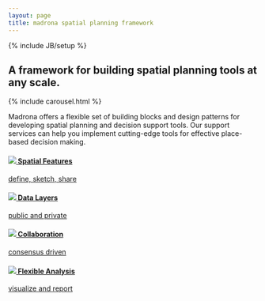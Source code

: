 ```yaml
---
layout: page
title: madrona spatial planning framework
---
```

{% include JB/setup %}
  <div class="row">
    <div class="span12">
      <h2 class="tagline">A framework for building spatial planning tools at any scale.</h2>
    </div>
  </div>
  <div class="row-fluid">
   <div class="span12">
    {% include carousel.html %}
  </div>
  </div>
  <div class="row">
    <div class="span6">
      <p class="madrona-text">Madrona offers a flexible set of building blocks and design patterns for developing spatial planning and decision support tools. Our support services can help you implement cutting-edge tools for effective place-based decision making.</p>
    </div>
    <div class="span6">
    <div class="row feature">
      <div class="span3">
        <a href="{{ BASE_PATH }}/technology/#Spatial-Features">
          <div class="bug">
            <div class="row">
              <div class="header">
                <h4><img src="{{ BASE_PATH }}/assets/img/features.png">&nbsp;<span>Spatial&nbsp;Features</span>
                </h4>
              </div>
              <div class="text">
                <p>define, sketch, share</p>
              </div>
            </div>
          </div>
        </a>
      </div>
      <div class="span3">
          <a href="{{ BASE_PATH }}/technology/#Data-Layers">
          <div class="bug">
            <div class="row">
              <div class="header">
                <h4><img src="{{ BASE_PATH }}/assets/img/layers.png">&nbsp;<span>Data Layers</span>
                </h4>
              </div>
              <div class="text">
                <p>public and private</p>
              </div>
            </div>
          </div>
        </a>
      </div>
    </div>
    <div class="row feature">
      <div class="span3">
        <a href="{{ BASE_PATH }}/technology/#Collaboration">
          <div class="bug">
            <div class="row">
              <div class="header">
                <h4><img src="{{ BASE_PATH }}/assets/img/collaboration.png">&nbsp;<span class="wide">Collaboration</span></h4>
              </div>
              <div class="text">
                <p>consensus driven</p>
              </div>
            </div>
          </div>
        </a>
      </div>
      <div class="span3">
        <a href="{{ BASE_PATH }}/technology/#Flexible-Analysis">
          <div class="bug">
            <div class="row">
              <div class="header">
                <h4><img src="{{ BASE_PATH }}/assets/img/analysis.png">&nbsp;<span class="wide">Flexible Analysis</span></h4>
              </div>
              <div class="text">
                <p>visualize and report</p>
              </div>
            </div>
          </div>
        </a>
      </div>
  </div>
</div>
</div>
<script>
  $(window).load(function() {
    $('.carousel').carousel({
      interval: 8000
    })
    
  });
</script>